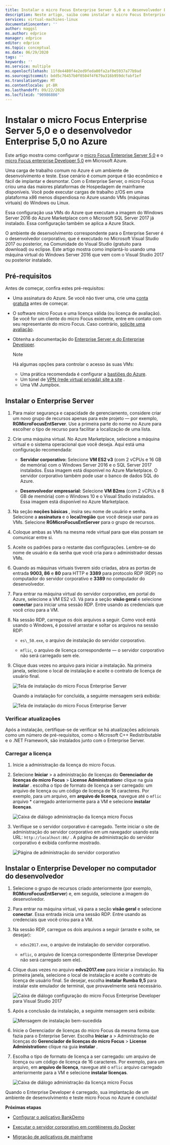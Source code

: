 ```yaml
---
title: Instalar o micro Focus Enterprise Server 5,0 e o desenvolvedor Enterprise 5,0 no Azure | Microsoft Docs
description: Neste artigo, saiba como instalar o micro Focus Enterprise Server 5,0 e o Enterprise Developer 5,0 em Microsoft Azure.
services: virtual-machines-linux
documentationcenter: ''
author: maggsl
ms.author: edprice
manager: edprice
editor: edprice
ms.topic: conceptual
ms.date: 06/29/2020
tags: ''
keywords: ''
ms.service: multiple
ms.openlocfilehash: 11fde4480f4e2ed9feda00fa2af0e5937a77b9ad
ms.sourcegitcommit: bdd5c76457b0f0504f4f679a316b959dcfabf1ef
ms.translationtype: MT
ms.contentlocale: pt-BR
ms.lasthandoff: 09/22/2020
ms.locfileid: "90986886"
---
```

# <a name="install-micro-focus-enterprise-server-50-and-enterprise-developer-50-on-azure"></a>Instalar o micro Focus Enterprise Server 5,0 e o desenvolvedor Enterprise 5,0 no Azure

Este artigo mostra como configurar o [micro Focus Enterprise Server 5,0](https://www.microfocus.com/documentation/enterprise-developer/ed50pu5/ES-WIN/GUID-F7D8FD6E-BDE0-4169-8D8C-96DDFFF6B495.html) e o [micro Focus enterprise Developer 5,0](https://www.microfocus.com/documentation/enterprise-developer/ed50/) em Microsoft Azure.

Uma carga de trabalho comum no Azure é um ambiente de desenvolvimento e teste. Esse cenário é comum porque é tão econômico e fácil de implantar e desmontar. Com o Enterprise Server, o micro Focus criou uma das maiores plataformas de Hospedagem de mainframe disponíveis. Você pode executar cargas de trabalho z/OS em uma plataforma x86 menos dispendiosa no Azure usando VMs (máquinas virtuais) do Windows ou Linux.

Essa configuração usa VMs do Azure que executam a imagem do Windows Server 2016 do Azure Marketplace com o Microsoft SQL Server 2017 já instalado. Essa configuração também se aplica a Azure Stack.

O ambiente de desenvolvimento correspondente para o Enterprise Server é o desenvolvedor corporativo, que é executado no Microsoft Visual Studio 2017 ou posterior, na Comunidade do Visual Studio (gratuito para download) ou eclipse. Este artigo mostra como implantá-lo usando uma máquina virtual do Windows Server 2016 que vem com o Visual Studio 2017 ou posterior instalado.

## <a name="prerequisites"></a>Pré-requisitos

Antes de começar, confira estes pré-requisitos:

-   Uma assinatura do Azure. Se você não tiver uma, crie uma [conta gratuita](https://azure.microsoft.com/free/?WT.mc_id=A261C142F) antes de começar.

-   O software micro Focus e uma licença válida (ou licença de avaliação). Se você for um cliente do micro Focus existente, entre em contato com seu representante do micro Focus. Caso contrário, [solicite uma avaliação](https://www.microfocus.com/products/enterprise-suite/enterprise-server/trial/).

-   Obtenha a documentação do [Enterprise Server e do Enterprise Developer](https://www.microfocus.com/documentation/enterprise-developer/ed50/).

    > [!Note]
    > Há algumas opções para controlar o acesso às suas VMs:
    > -   Uma prática recomendada é configurar a [bastiões do Azure](https://azure.microsoft.com/services/azure-bastion/).
    > -   Um túnel de [VPN (rede virtual privada) site a site](../../../../vpn-gateway/vpn-gateway-tutorial-vpnconnection-powershell.md) .
    > -   Uma VM Jumpbox.

## <a name="install-enterprise-server"></a>Instalar o Enterprise Server

1.  Para maior segurança e capacidade de gerenciamento, considere criar um novo grupo de recursos apenas para este projeto — por exemplo, **RGMicroFocusEntServer**. Use a primeira parte do nome no Azure para escolher o tipo de recurso para facilitar a localização de uma lista.

2.  Crie uma máquina virtual. No Azure Marketplace, selecione a máquina virtual e o sistema operacional que você deseja. Aqui está uma configuração recomendada:

    -   **Servidor corporativo:** Selecione **VM ES2 v3** (com 2 vCPUs e 16 GB de memória) com o Windows Server 2016 e o SQL Server 2017 instalados. Essa imagem está disponível no Azure Marketplace. O servidor corporativo também pode usar o banco de dados SQL do Azure.

    -   **Desenvolvedor empresarial:** Selecione **VM B2ms** (com 2 vCPUs e 8 GB de memória) com o Windows 10 e o Visual Studio instalados. Essa imagem está disponível no Azure Marketplace.

3.  Na seção **noções básicas** , insira seu nome de usuário e senha. Selecione a **assinatura** e o **local/região** que você deseja usar para as VMs. Selecione **RGMicroFocusEntServer** para o grupo de recursos.

4.  Coloque ambas as VMs na mesma rede virtual para que elas possam se comunicar entre si.

5.  Aceite os padrões para o restante das configurações. Lembre-se do nome de usuário e da senha que você cria para o administrador dessas VMs.

6.  Quando as máquinas virtuais tiverem sido criadas, abra as portas de entrada **9003, 86** e **80** para HTTP e **3389** para protocolo RDP (RDP) no computador do servidor corporativo e **3389** no computador do desenvolvedor.

7.  Para entrar na máquina virtual do servidor corporativo, em portal do Azure, selecione a VM ES2 v3. Vá para a seção **visão geral** e selecione **conectar** para iniciar uma sessão RDP. Entre usando as credenciais que você criou para a VM.

8.  Na sessão RDP, carregue os dois arquivos a seguir. Como você está usando o Windows, é possível arrastar e soltar os arquivos na sessão RDP:

    -   `es\_50.exe`, o arquivo de instalação do servidor corporativo.

    -   `mflic`, o arquivo de licença correspondente — o servidor corporativo não será carregado sem ele.

9.  Clique duas vezes no arquivo para iniciar a instalação. Na primeira janela, selecione o local de instalação e aceite o contrato de licença de usuário final.

    ![Tela de instalação do micro Focus Enterprise Server](media/install-image-1.png)

    Quando a instalação for concluída, a seguinte mensagem será exibida:

    ![Tela de instalação do micro Focus Enterprise Server](media/install-image-2.png)

 ### <a name="check-for-updates"></a>Verificar atualizações

Após a instalação, certifique-se de verificar se há atualizações adicionais como um número de pré-requisitos, como o Microsoft C++ Redistributable e o .NET Framework, são instalados junto com o Enterprise Server.

### <a name="upload-the-license"></a>Carregar a licença

1.  Inicie a administração da licença do micro Focus.

2.  Selecione **Iniciar** \> a administração de licenças do **Gerenciador de licenças do micro Focus** \> **License Administration**e clique na guia **instalar** . escolha o tipo de formato de licença a ser carregado: um arquivo de licença ou um código de licença de 16 caracteres. Por exemplo, para um arquivo, em **arquivo de licença**, navegue até o `mflic` arquivo * carregado anteriormente para a VM e selecione **instalar licenças**.

    ![Caixa de diálogo administração da licença micro Focus](media/install-image-3.png)

3.  Verifique se o servidor corporativo é carregado. Tente iniciar o site de administração do servidor corporativo em um navegador usando esta URL: `http://localhost:86/` . A página de administração do servidor corporativo é exibida conforme mostrado.

    ![Página de administração do servidor corporativo](media/install-image-4.png)

## <a name="install-enterprise-developer-on-the-developer-machine"></a>Instalar o Enterprise Developer no computador do desenvolvedor

1.  Selecione o grupo de recursos criado anteriormente (por exemplo, **RGMicroFocusEntServer**) e, em seguida, selecione a imagem do desenvolvedor.

2.  Para entrar na máquina virtual, vá para a seção **visão geral** e selecione **conectar**. Essa entrada inicia uma sessão RDP. Entre usando as credenciais que você criou para a VM.

3.  Na sessão RDP, carregue os dois arquivos a seguir (arraste e solte, se desejar):

    -   `edvs2017.exe`, o arquivo de instalação do servidor corporativo.

    -   `mflic`, o arquivo de licença correspondente (Enterprise Developer não será carregado sem ele).

4.  Clique duas vezes no arquivo **edvs2017.exe** para iniciar a instalação. Na primeira janela, selecione o local de instalação e aceite o contrato de licença de usuário final. Se desejar, escolha **instalar Rumba 9,5** para instalar este emulador de terminal, que provavelmente será necessário.

    ![Caixa de diálogo configuração do micro Focus Enterprise Developer para Visual Studio 2017](media/install-image-5.png)

5.  Após a conclusão da instalação, a seguinte mensagem será exibida:

    ![Mensagem de instalação bem-sucedida](media/install-image-6.png)

6.  Inicie o Gerenciador de licenças do micro Focus da mesma forma que fazia para o Enterprise Server. Escolha **Iniciar** a \> Administração de licenças do **Gerenciador de licenças do micro Focus** \> **License Administration**e clique na guia **instalar** .

7.  Escolha o tipo de formato de licença a ser carregado: um arquivo de licença ou um código de licença de 16 caracteres. Por exemplo, para um arquivo, em **arquivo de licença**, navegue até o `mflic` arquivo carregado anteriormente para a VM e selecione  **instalar licenças**.

    ![Caixa de diálogo administração da licença micro Focus](media/install-image-7.png)

Quando o Enterprise Developer é carregado, sua implantação de um ambiente de desenvolvimento e teste micro Focus no Azure é concluída!

**Próximas etapas**

-   [Configurar o aplicativo BankDemo](./demo.md)

-   [Executar o servidor corporativo em contêineres do Docker](./run-enterprise-server-container.md)

-   [Migração de aplicativos de mainframe](/azure/architecture/cloud-adoption/infrastructure/mainframe-migration/application-strategies)
